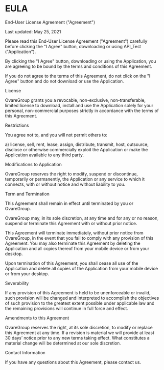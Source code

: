 # EULA
End-User License Agreement ("Agreement")

Last updated: May 25, 2021

Please read this End-User License Agreement ("Agreement") carefully before clicking the "I Agree" button, downloading or using API_Test ("Application").

By clicking the "I Agree" button, downloading or using the Application, you are agreeing to be bound by the terms and conditions of this Agreement.

If you do not agree to the terms of this Agreement, do not click on the "I Agree" button and do not download or use the Application.

License

OvareGroup grants you a revocable, non-exclusive, non-transferable, limited license to download, install and use the Application solely for your personal, non-commercial purposes strictly in accordance with the terms of this Agreement.

Restrictions

You agree not to, and you will not permit others to:

a) license, sell, rent, lease, assign, distribute, transmit, host, outsource, disclose or otherwise commercially exploit the Application or make the Application available to any third party.



Modifications to Application

OvareGroup reserves the right to modify, suspend or discontinue, temporarily or permanently, the Application or any service to which it connects, with or without notice and without liability to you.





Term and Termination

This Agreement shall remain in effect until terminated by you or OvareGroup.

OvareGroup may, in its sole discretion, at any time and for any or no reason, suspend or terminate this Agreement with or without prior notice.

This Agreement will terminate immediately, without prior notice from OvareGroup, in the event that you fail to comply with any provision of this Agreement. You may also terminate this Agreement by deleting the Application and all copies thereof from your mobile device or from your desktop.

Upon termination of this Agreement, you shall cease all use of the Application and delete all copies of the Application from your mobile device or from your desktop.

Severability

If any provision of this Agreement is held to be unenforceable or invalid, such provision will be changed and interpreted to accomplish the objectives of such provision to the greatest extent possible under applicable law and the remaining provisions will continue in full force and effect.

Amendments to this Agreement

OvareGroup reserves the right, at its sole discretion, to modify or replace this Agreement at any time. If a revision is material we will provide at least 30 days’ notice prior to any new terms taking effect. What constitutes a material change will be determined at our sole discretion.

Contact Information

If you have any questions about this Agreement, please contact us.

